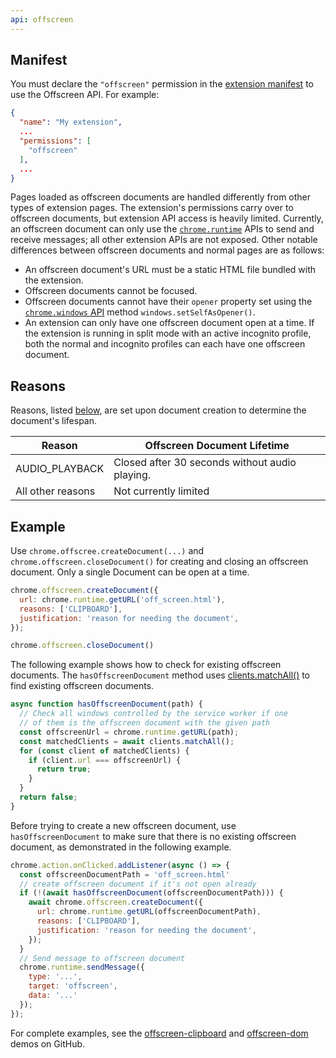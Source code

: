 ```yaml
---
api: offscreen
---
```


## Manifest

You must declare the `"offscreen"` permission in the [extension manifest][doc-manifest] to use the Offscreen API. For example:

```json
{
  "name": "My extension",
  ...
  "permissions": [
    "offscreen"
  ],
  ...
}
```
Pages loaded as offscreen documents are handled differently from other types of extension pages. The extension's permissions carry over to offscreen documents, but extension API access is heavily limited. Currently, an offscreen document can only use the [`chrome.runtime`][api-runtime] APIs to send and receive messages; all other extension APIs are not exposed. Other notable differences between offscreen documents and normal pages are as follows:

* An offscreen document's URL must be a static HTML file bundled with the extension.
* Offscreen documents cannot be focused.
* Offscreen documents cannot have their `opener` property set using the [`chrome.windows` API][api-windows] method `windows.setSelfAsOpener()`.
* An extension can only have one offscreen document open at a time. If the extension is running in split mode with an active incognito profile, both the normal and incognito profiles can each have one offscreen document. 

## Reasons

Reasons, listed [below][offscreen-reason], are set upon document creation to determine the document's lifespan.

| Reason            | Offscreen Document Lifetime                    |
|-------------------|------------------------------------------------|
| AUDIO_PLAYBACK    | Closed after 30 seconds without audio playing. |
| All other reasons | Not currently limited                          |

## Example

Use `chrome.offscree.createDocument(...)` and `chrome.offscreen.closeDocument()` for creating and closing an offscreen document. Only a single Document can be open at a time. 

```js
chrome.offscreen.createDocument({
  url: chrome.runtime.getURL('off_screen.html'),
  reasons: ['CLIPBOARD'],
  justification: 'reason for needing the document',
});

chrome.offscreen.closeDocument()
```

The following example shows how to check for existing offscreen documents. The `hasOffscreenDocument` method uses [clients.matchAll()](https://developer.mozilla.org/docs/Web/API/Clients/matchAll) to find existing offscreen documents.

```js
async function hasOffscreenDocument(path) {
  // Check all windows controlled by the service worker if one 
  // of them is the offscreen document with the given path
  const offscreenUrl = chrome.runtime.getURL(path);
  const matchedClients = await clients.matchAll();
  for (const client of matchedClients) {
    if (client.url === offscreenUrl) {
      return true;
    }
  }
  return false;
}
```

Before trying to create a new offscreen document, use `hasOffscreenDocument` to make sure that there is no existing offscreen document, as demonstrated in the following example. 

```js
chrome.action.onClicked.addListener(async () => {
  const offscreenDocumentPath = 'off_screen.html'
  // create offscreen document if it's not open already
  if (!(await hasOffscreenDocument(offscreenDocumentPath))) {
    await chrome.offscreen.createDocument({
      url: chrome.runtime.getURL(offscreenDocumentPath),
      reasons: ['CLIPBOARD'],
      justification: 'reason for needing the document',
    });
  }
  // Send message to offscreen document
  chrome.runtime.sendMessage({
    type: '...',
    target: 'offscreen',
    data: '...'
  });
});
```

For complete examples, see the [offscreen-clipboard][gh-offscreen-clipboard] and [offscreen-dom][gh-offscreen-dom] demos on GitHub.

 [api-runtime]: /docs/extensions/reference/runtime/
 [api-windows]: /docs/extensions/reference/windows/
 [doc-manifest]: /docs/extensions/mv3/manifest/
 [gh-offscreen-clipboard]: https://github.com/GoogleChrome/chrome-extensions-samples/tree/main/functional-samples/cookbook.offscreen-clipboard-write
 [gh-offscreen-dom]: https://github.com/GoogleChrome/chrome-extensions-samples/tree/main/functional-samples/cookbook.offscreen-dom
 [offscreen-reason]: /docs/extensions/reference/offscreen/#type-Reason
